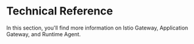# Technical Reference

In this section, you'll find more information on Istio Gateway, Application Gateway, and Runtime Agent.
